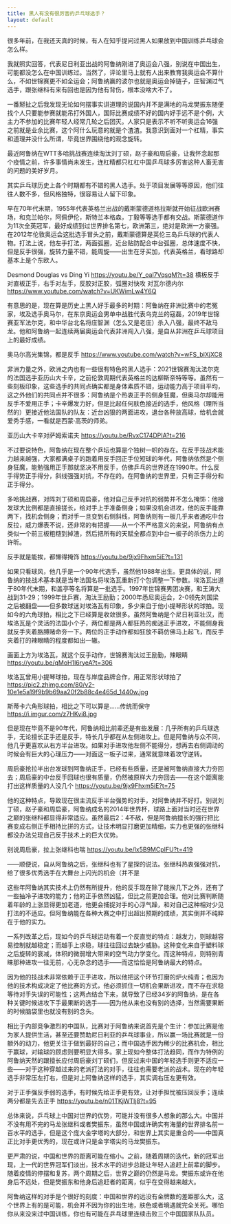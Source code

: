 ```yaml
---
title: 黑人有没有很厉害的乒乓球选手？
layout: default
---
```


很多年前，在我还天真的时候，有人在知乎提问过黑人如果放到中国训练乒乓球会怎么样。

我就照实回答，代表尼日利亚出战的阿鲁纳刚进了奥运会八强，别说在中国出生，可能都没怎么在中国训练过。当然了，评论里马上就有人出来教育我奥运会不算什么，不如世锦赛更不如全运会；阿鲁纳赢的波尔也就是奥运会掉链子，庄智渊过气选手，跟张继科有来有回也是因为他有背伤，根本没啥大不了。

一番掰扯之后我发现无论如何摆事实讲道理的说国内并不是满地的马龙樊振东随便找个人只要能参赛就能吊打外国人，国际比赛成绩不好的国内好手远不是个例，大主力不参加的比赛年轻人经常几轮之后团灭。人家只是表示不听不听奥运会16强之前就是业余比赛，这个阿什么玩意的就是个渣渣。我意识到面对一个杠精，事实和道理并没什么所谓，毕竟世界围绕他的观念旋转。

最近阿鲁纳在WTT多哈挑战赛连续淘汰刘丁硕，赵子豪和周启豪，让我怀念起那个疫情之前，许多事情尚未发生，连杠精都只杠杠中国乒乓球多厉害这种人畜无害的问题的美好岁月。

其实乒乓球历史上各个时期都有不错的黑人选手。处于项目发展等等原因，他们往往人数不多，但风格独特，很容易让人留下印象。

早在70年代末期，1955年代表英格兰出战的戴斯蒙德道格拉斯就开始征战欧洲赛场，和克兰帕尔，阿佩伊伦，斯特兰本格森，丁毅等等选手都有交战。斯蒙德道作为11次全英冠军，最好成绩到过世界排名第七，欧洲第三，绝对是欧洲一方豪强。在2012年伦敦奥运会这批选手冒头之前，戴斯蒙德算是英伦三岛乒乓球的代表人物。打法上说，他左手打法，两面弧圈，近台贴防配合中台弧圈，总体速度不快，但是反手很强，旋转力量不错，能周旋——出生在牙买加，代表英格兰，看球路却基本上是个东欧人。

Desmond Douglas vs Ding Yi
https://youtu.be/Y_oal7VqsqM?t=38
横板反手对直板正手，右手对左手，反胶对正胶，弧圈对快攻
对瓦尔德内尔
https://www.youtube.com/watch?v=UKWimLw4Y6Q

有意思的是，现在算是历史上黑人好手最多的时期：阿鲁纳在非洲比赛中的老冤家，埃及选手奥马尔，在东京奥运会男单中战胜代表乌克兰的寇磊，2019年世锦赛亚军法尔克，和中华台北名将庄智渊（怎么又是老庄）杀入八强，最终不敌马龙。他和阿鲁纳一起连续两届奥运会代表非洲闯入八强，是自从非洲在乒乓球项目上的最好成绩。

奥马尔高光集锦，都是反手
https://www.youtube.com/watch?v=wFS_blXjXC8


非洲力量之外，欧洲之内也有一些很有特色的黑人选手：2021世锦赛淘汰法尔克的法国选手亚历山大卡辛，之前伦敦周期代表英格兰的达柳斯奈特等等。虽然有一些刻板印象，这些选手的共同点确实都是身体素质不错，运动能力高于项目平均，这之外他们的共同点并不很多：阿鲁纳是个热衷正手的侧身狂魔，但奥马尔却能用反手不爱用正手；卡辛爆发力好，但是比起任何肤色接近的选手，他风格（理所当然的）更接近他法国队的队友：近台凶狠的两面进攻，退台各种放高球，给机会就爱秀手感，一看就是西蒙·高茨的师弟。

亚历山大卡辛对萨姆索诺夫
https://youtu.be/RvxC174DPIA?t=216

不过要说特色，阿鲁纳在现在整个乒坛也算是个独树一帜的存在。在反手技战术能力越来越强，大家都满桌子的跑着用反手回正手位短球的年代，阿鲁纳依然是个侧身狂魔，能勉强用正手那就坚决不用反手，仿佛乒乓的世界还在1990年。什么反手得势正手得分，斜线强强对抗，不存在的。在阿鲁纳的世界里，只有正手得分和正手得分。

多哈挑战赛，对阵刘丁硕和周启豪，他对自己反手对抗的弱势并不怎么掩饰：他接发球大比例都是直接搓长，给对手上手准备侧身；如果没机会进攻，他的反手能靠两下，找机会侧身；而对手一旦变到右侧斜线，阿鲁纳则有一板几乎来者通吃中台反拉，威力爆表不说，还非常的有把握——从一个不严格意义的来说，阿鲁纳有点类似一个前三板粗糙到掉渣，然后把所有的天赋全都点到中台一板子的杀伤力上的许昕。

反手就是能挨，都懒得掩饰
https://youtu.be/9jx9Fhxm5iE?t=131

如果只看球风，他几乎是一个90年代选手，虽然他1988年出生。更具体的说，阿鲁纳的技战术基本就是当年法国名将埃洛瓦重新打个包调整一下参数。埃洛瓦出道于80年代末期，和盖亭等名将算是一批选手。1997年世锦赛男团决赛，和王涛大战到31-29；1999年世乒赛，淘汰王励勤；2000年悉尼奥运会，2-0领先刘国梁之后被翻盘——但多数球迷对埃洛瓦有印象，多少来自于他小提琴形状的球拍。现如今的六角球拍，相比之下已经算是收敛很多。虽然阿鲁纳是个尼日利亚壮汉，而埃洛瓦是个灵活的法国小个子，两位都是两人都狂热的痴迷正手进攻，不能侧身我就反手夹着胳膊赌命夯一下。两位的正手动作都如狂放不羁仿佛马上起飞，而反手夹着打的辣眼睛的程度都如出一辙。

画面上方为埃洛瓦，就这个反手动作，世锦赛淘汰过王励勤，辣眼睛
https://youtu.be/qMoH1l6ryeA?t=306

埃洛瓦曾用小提琴球拍，现在与岸度品牌合作，用正常形状球拍了
https://pic2.zhimg.com/80/v2-10e1e5a19f9b9b69aa20f2b88c4e465d_1440w.jpg

斯蒂卡六角形球拍，相比之下可以算是……传统而保守
https://i.imgur.com/z7HKvi8.jpg

但是现在毕竟不是90年代，阿鲁纳相比前辈还是有些发展：几乎所有的乒乓球选手，无论擅长正手还是反手，特长几乎都在从左侧进攻上。但是阿鲁纳与众不同，他几乎更喜欢从右方半台进攻。如果对手进攻他左侧不能得分，想再去右侧调动的时候会有巨大的心理压力——对面这一板子过来，通常就意味着攻守逆转。

周启豪抢拉半出台发球到阿鲁纳正手，已经有些质量，还是被阿鲁纳直接大力夯回去；周启豪的中台反手回球也很有质量，仍然被原样大力夯回去——在这个距离能打出这样质量的人没几个
https://youtu.be/9jx9Fhxm5iE?t=75

他的这种特点，导致现在很主流反手半台强势的对手，对阿鲁纳并不好打。别说刘丁硕，赵子豪和周启豪，阿鲁纳成名的2014年世界杯，球路上面对当时还在世界之巅的张继科都显得非常适应。虽然最后2：4不敌，但是阿鲁纳擅长的强行把比赛变成右侧正手相持比拼的方式，让技术明显打磨更加精细，实力也更强的张继科都没办法兑现自己反手技术上的巨大优势。

别说周启豪，拉上张继科也喘
https://youtu.be/lx5B9MCpIFU?t=419

——顺便说，自从阿鲁纳之后，张继科也有了星探的说法。张继科热衷强强对抗，给了很多优秀选手在大舞台上闪光的机会（并不是


这些年阿鲁纳其实技术上仍然有所提升，他的反手现在除了能挨几下之外，还有了一些抽冷子进攻的能力；他的正手依然凶猛，但比之前更加合理。他对比赛判断随着年龄的上涨显得更加老道，他更会捕捉对手的心浮气躁，和对自己这种相对少见打法的不适应。但阿鲁纳能在各种大赛之中打出超出预期的成绩，其实倒并不纯粹在于他的实力。

一系列改革之后，现如今的乒乓球运动有着一个反直觉的特点：越发力，则球越容易控制就越稳定；而越手上求稳，球往往回过去缺少威胁。这种变化来自于塑料球之后旋转的衰减，体积的微弱增大带来的空气动力学变化。而这种特点，则特别青睐那种进攻一往无前，心无杂念的选手——而这恰恰是阿鲁纳最大的特点。

因为他的技战术非常依赖于正手进攻，所以他把这个环节打磨的炉火纯青；也因为他的技术构成决定了他比赛的方式，他必须抓住一切机会果断进攻，而不存在求稳等待对手失误的可能性；这两点结合下来，就导致了已经34岁的阿鲁纳，是在各种关键时候进攻下手最果断的选手——因为他从来也没有别的选择，当然需要果断的时候脑袋里也就没有别的念头。

相比于内部竞争激烈的中国队，比赛对于阿鲁纳来说首先是个生计：参加比赛是他为家人提供生活，甚至还要赞助尼日利亚的乒乓球事业，所以赢一场比赛就是一份额外的动力，他更关注于做到最好的自己；而中国选手因为稀少的比赛机会，相比于赢球，对输球的顾虑则要明显大得多。家上现如今整体打法趋同，而作为特例的阿鲁纳天然的跟擅长应付周启豪刘丁硕们，但反过来中国的年轻选手则更不适应一些——对于这种穿越过来的老派打法的对手，往往也需要老派的战术。现在的年轻选手非常压左打右，但是对上阿鲁纳这样的选手，其实调右压左更有效。

对于正手强反手弱的选手，有时候先给正手更有效，让对手担忧被压回反手；连续两分都是先去正手
https://youtu.be/n01TKjWTlj8?t=95

总体来说，乒乓球上中国对世界的优势，可能并没有很多人想象的那么大。中国并不没有用不完的马龙张继科或者樊振东，虽然中国或许确实有海量的世界排名前一百水平的选手，但是这个庞大金字塔的大部分，和世界上其实是重合的——中国真正比对手更优秀的，现在或许只是金字塔尖的马龙樊振东。

更严肃的说，中国和世界的距离可能在缩小。之前，随着周期的迭代，新的冠军出现，上一代的世界冠军们淡出，技术水平的进步总能让年轻人追赶上前辈的脚步。随着疫情的停摆和复苏，两个周期之后，世界之巅的仍然是马龙。樊振东或许在他身后不远处，但是樊振东和他身后追赶者的距离，似乎在变得越来越大。

阿鲁纳这样的对手是个很好的刻度：中国和世界的远没有金牌数的差距那么大，这个世界上有的是可能，机会并不因为你的出生地，肤色或者境遇就完全关死。哪怕你从来没来过中国训练，你也有可能在乒乓球里连续击败三个中国国家队队员。
